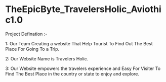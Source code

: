# TheEpicByte_TravelersHolic_Aviothic1.0
Project Defination :-

1: Our Team Creating a website That Help Tourist To Find Out The Best Place For Going To a Trip.

2: Our Website Name is Travelers Holic.

3: Our Website empowers the travelers experience and Easy For Visiter To Find The Best Place in the country or state to enjoy and explore.

